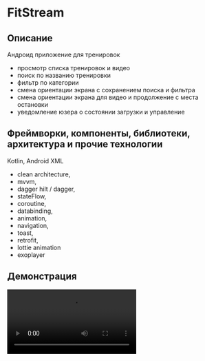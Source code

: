 # FitStream

## Описание 
Андроид приложение для тренировок
- просмотр списка тренировок и видео
- поиск по названию тренировки
- фильтр по категории
- смена ориентации экрана с сохранением поиска и фильтра
- смена ориентации экрана для видео и продолжение с места остановки
- уведомление юзера о состоянии загрузки и управление 

## Фреймворки, компоненты, библиотеки, архитектура и прочие технологии 
Kotlin, Android XML

- clean architecture, <br/>
- mvvm, <br/>
- dagger hilt / dagger, <br/>
- stateFlow, <br/>
- coroutine, <br/>
- databinding, <br/>
- animation, <br/>
- navigation, <br/>
- toast, <br/>
- retrofit, <br/>
- lottie animation <br/>
- exoplayer <br/>

## Демонстрация  
<video src="https://github.com/user-attachments/assets/202f3a6e-0047-4228-ad20-b2c5d0a76a94"></video> 



